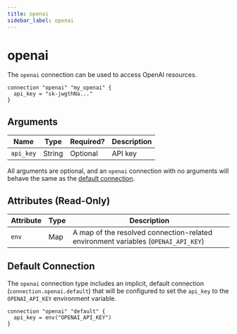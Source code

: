 ```yaml
---
title: openai
sidebar_label: openai
---
```


# openai

The `openai` connection can be used to access OpenAI resources.

```hcl
connection "openai" "my_openai" {
  api_key = "sk-jwgthNa..."
}
```

## Arguments

| Name      | Type   | Required? | Description |
| --------- | ------ | --------- | ----------- |
| `api_key` | String | Optional  | API key     |

All arguments are optional, and an `openai` connection with no arguments will behave the same as the [default connection](#default-connection).

## Attributes (Read-Only)

| Attribute | Type | Description                                                                       |
| --------- | ---- | --------------------------------------------------------------------------------- |
| `env`     | Map  | A map of the resolved connection-related environment variables (`OPENAI_API_KEY`) |

## Default Connection

The `openai` connection type includes an implicit, default connection (`connection.openai.default`) that will be configured to set the `api_key` to the `OPENAI_API_KEY` environment variable.

```hcl
connection "openai" "default" {
  api_key = env("OPENAI_API_KEY")
}
```
